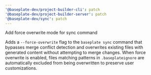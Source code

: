 ```yaml
---
'@baseplate-dev/project-builder-cli': patch
'@baseplate-dev/project-builder-server': patch
'@baseplate-dev/sync': patch
---
```


Add force overwrite mode for sync command

Adds a `--force-overwrite` flag to the `baseplate sync` command that bypasses merge conflict detection and overwrites existing files with generated content without attempting to merge changes. When force overwrite is enabled, files matching patterns in `.baseplateignore` are automatically excluded from being overwritten to preserve user customizations.
